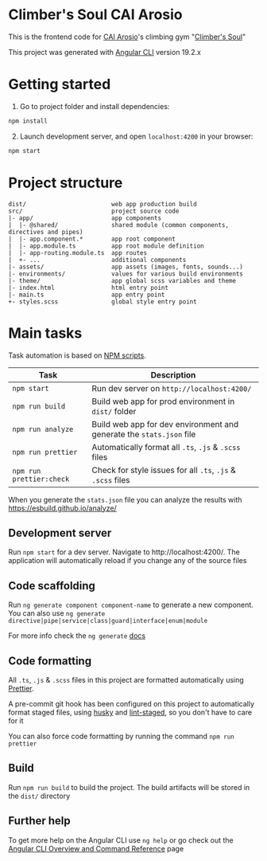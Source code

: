 # Climber's Soul CAI Arosio

This is the frontend code for [CAI Arosio](https://www.caiarosio.it/)'s climbing gym "[Climber's Soul](https://caiarosio.it/climberssoul/)"

This project was generated with [Angular CLI](https://github.com/angular/angular-cli) version 19.2.x

# Getting started

1. Go to project folder and install dependencies:

```sh
npm install
```

2. Launch development server, and open `localhost:4200` in your browser:

```sh
npm start
```

# Project structure

```
dist/                        web app production build
src/                         project source code
|- app/                      app components
|  |- @shared/               shared module (common components, directives and pipes)
|  |- app.component.*        app root component
|  |- app.module.ts          app root module definition
|  |- app-routing.module.ts  app routes
|  +- ...                    additional components
|- assets/                   app assets (images, fonts, sounds...)
|- environments/             values for various build environments
|- theme/                    app global scss variables and theme
|- index.html                html entry point
|- main.ts                   app entry point
+- styles.scss               global style entry point
```

# Main tasks

Task automation is based on [NPM scripts](https://docs.npmjs.com/misc/scripts).

| Task                     | Description                                                          |
| ------------------------ | -------------------------------------------------------------------- |
| `npm start`              | Run dev server on `http://localhost:4200/`                           |
| `npm run build`          | Build web app for prod environment in `dist/` folder                 |
| `npm run analyze`        | Build web app for dev environment and generate the `stats.json` file |
| `npm run prettier`       | Automatically format all `.ts`, `.js` & `.scss` files                |
| `npm run prettier:check` | Check for style issues for all `.ts`, `.js` & `.scss` files          |

When you generate the `stats.json` file you can analyze the results with https://esbuild.github.io/analyze/

## Development server

Run `npm start` for a dev server. Navigate to http://localhost:4200/. The application will automatically reload if you change any of the source files

## Code scaffolding

Run `ng generate component component-name` to generate a new component. You can also use `ng generate directive|pipe|service|class|guard|interface|enum|module`

For more info check the `ng generate` [docs](https://angular.dev/cli/generate)

## Code formatting

All `.ts`, `.js` & `.scss` files in this project are formatted automatically using [Prettier](https://prettier.io).

A pre-commit git hook has been configured on this project to automatically format staged files, using
[husky](https://github.com/typicode/husky) and [lint-staged](https://github.com/lint-staged/lint-staged), so you don't have to care for it

You can also force code formatting by running the command `npm run prettier`

## Build

Run `npm run build` to build the project. The build artifacts will be stored in the `dist/` directory

## Further help

To get more help on the Angular CLI use `ng help` or go check out the [Angular CLI Overview and Command Reference](https://angular.dev/tools/cli) page
